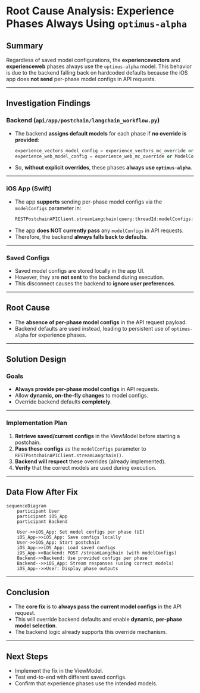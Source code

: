 # Root Cause Analysis: Experience Phases Always Using `optimus-alpha`

## Summary

Regardless of saved model configurations, the **experiencevectors** and **experienceweb** phases always use the `optimus-alpha` model. This behavior is due to the backend falling back on hardcoded defaults because the iOS app does **not send** per-phase model configs in API requests.

---

## Investigation Findings

### Backend (`api/app/postchain/langchain_workflow.py`)

- The backend **assigns default models** for each phase if **no override is provided**:
  ```python
  experience_vectors_model_config = experience_vectors_mc_override or ModelConfig(provider="openrouter", model_name="openrouter/optimus-alpha", temperature=default_temp)
  experience_web_model_config = experience_web_mc_override or ModelConfig(provider="openrouter", model_name="openrouter/optimus-alpha", temperature=default_temp)
  ```
- So, **without explicit overrides**, these phases **always use `optimus-alpha`**.

---

### iOS App (Swift)

- The app **supports** sending per-phase model configs via the `modelConfigs` parameter in:
  ```swift
  RESTPostchainAPIClient.streamLangchain(query:threadId:modelConfigs:onPhaseUpdate:)
  ```
- The app **does NOT currently pass** any `modelConfigs` in API requests.
- Therefore, the backend **always falls back to defaults**.

---

### Saved Configs

- Saved model configs are stored locally in the app UI.
- However, they are **not sent** to the backend during execution.
- This disconnect causes the backend to **ignore user preferences**.

---

## Root Cause

- The **absence of per-phase model configs** in the API request payload.
- Backend defaults are used instead, leading to persistent use of `optimus-alpha` for experience phases.

---

## Solution Design

### Goals

- **Always provide per-phase model configs** in API requests.
- Allow **dynamic, on-the-fly changes** to model configs.
- Override backend defaults **completely**.

---

### Implementation Plan

1. **Retrieve saved/current configs** in the ViewModel before starting a postchain.
2. **Pass these configs** as the `modelConfigs` parameter to `RESTPostchainAPIClient.streamLangchain()`.
3. **Backend will respect** these overrides (already implemented).
4. **Verify** that the correct models are used during execution.

---

## Data Flow After Fix

```mermaid
sequenceDiagram
    participant User
    participant iOS_App
    participant Backend

    User->>iOS_App: Set model configs per phase (UI)
    iOS_App->>iOS_App: Save configs locally
    User->>iOS_App: Start postchain
    iOS_App->>iOS_App: Load saved configs
    iOS_App->>Backend: POST /streamLangchain (with modelConfigs)
    Backend->>Backend: Use provided configs per phase
    Backend-->>iOS_App: Stream responses (using correct models)
    iOS_App-->>User: Display phase outputs
```

---

## Conclusion

- The **core fix** is to **always pass the current model configs** in the API request.
- This will override backend defaults and enable **dynamic, per-phase model selection**.
- The backend logic already supports this override mechanism.

---

## Next Steps

- Implement the fix in the ViewModel.
- Test end-to-end with different saved configs.
- Confirm that experience phases use the intended models.
